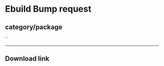 # Ebuild Bump request

<!--
NOTE: Everything you see between the arrows will not be outputted. MAKE SURE YOU WRITE *OUTSIDE* THE ARROWS.
-->
## category/package
<!--
Provide the category/package of the program you are requesting between the quotes, for example:
`www-client/icecat"`
-->

``

---
## Download link
<!--
Provide the download link of the newer version, for example:
https://ftp.gnu.org/gnu/gnuzilla/60.7.0/
-->


<!--
DO NOT EDIT BELOW!
~"Ebuild Bump Request"